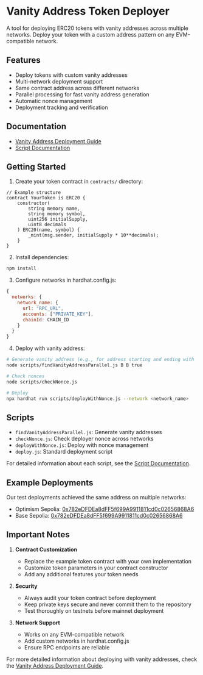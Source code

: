 # Vanity Address Token Deployer

A tool for deploying ERC20 tokens with vanity addresses across multiple networks. Deploy your token with a custom address pattern on any EVM-compatible network.

## Features

- Deploy tokens with custom vanity addresses
- Multi-network deployment support
- Same contract address across different networks
- Parallel processing for fast vanity address generation
- Automatic nonce management
- Deployment tracking and verification

## Documentation

- [Vanity Address Deployment Guide](docs/VanityAddressDeployment.md)
- [Script Documentation](docs/ScriptDocumentation.md)

## Getting Started

1. Create your token contract in `contracts/` directory:
```solidity
// Example structure
contract YourToken is ERC20 {
    constructor(
        string memory name,
        string memory symbol,
        uint256 initialSupply,
        uint8 decimals
    ) ERC20(name, symbol) {
        _mint(msg.sender, initialSupply * 10**decimals);
    }
}
```

2. Install dependencies:
```bash
npm install
```

3. Configure networks in hardhat.config.js:
```javascript
{
  networks: {
    network_name: {
      url: "RPC_URL",
      accounts: ["PRIVATE_KEY"],
      chainId: CHAIN_ID
    }
  }
}
```

4. Deploy with vanity address:
```bash
# Generate vanity address (e.g., for address starting and ending with 'B')
node scripts/findVanityAddressParallel.js B B true

# Check nonces
node scripts/checkNonce.js

# Deploy
npx hardhat run scripts/deployWithNonce.js --network <network_name>
```

## Scripts

- `findVanityAddressParallel.js`: Generate vanity addresses
- `checkNonce.js`: Check deployer nonce across networks
- `deployWithNonce.js`: Deploy with nonce management
- `deploy.js`: Standard deployment script

For detailed information about each script, see the [Script Documentation](docs/ScriptDocumentation.md).

## Example Deployments

Our test deployments achieved the same address on multiple networks:
- Optimism Sepolia: [0x782eDFDEa8dFF5f699A9911811cd0c02656868A6](https://sepolia-optimism.etherscan.io/address/0x782eDFDEa8dFF5f699A9911811cd0c02656868A6)
- Base Sepolia: [0x782eDFDEa8dFF5f699A9911811cd0c02656868A6](https://sepolia.basescan.org/address/0x782eDFDEa8dFF5f699A9911811cd0c02656868A6)

## Important Notes

1. **Contract Customization**
   - Replace the example token contract with your own implementation
   - Customize token parameters in your contract constructor
   - Add any additional features your token needs

2. **Security**
   - Always audit your token contract before deployment
   - Keep private keys secure and never commit them to the repository
   - Test thoroughly on testnets before mainnet deployment

3. **Network Support**
   - Works on any EVM-compatible network
   - Add custom networks in hardhat.config.js
   - Ensure RPC endpoints are reliable

For more detailed information about deploying with vanity addresses, check the [Vanity Address Deployment Guide](docs/VanityAddressDeployment.md).
